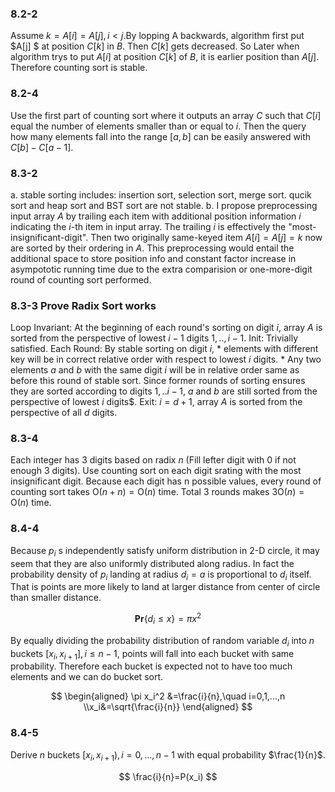 ### 8.2-2
Assume $k=A[i]=A[j],i < j$.By lopping A backwards, algorithm first put $A[j] $ at position $C[k]$ in $B$. Then $C[k]$ gets decreased. So Later when algorithm trys to put $A[i]$ at position $C[k]$ of $B$, it is earlier position than $A[j]$. Therefore counting sort is stable.

### 8.2-4
Use the first part of counting sort where it outputs an array $C$ such that $C[i]$ equal the number of elements smaller than or equal to $i$. Then the query how many elements fall into the range $[a,b]$ can be easily answered with $C[b]-C[a-1]$.

### 8.3-2
a.
stable sorting includes: insertion sort, selection sort, merge sort.
qucik sort and heap sort and BST sort are not stable.
b.
I propose preprocessing input array $A$ by trailing each item with additional position information $i$ indicating the $i$-th item in input array. The trailing $i$ is effectively the "most-insignificant-digit". Then two originally same-keyed item $A[i]=A[j]=k$ now are sorted by their ordering in $A$. This preprocessing would entail the additional space to store position info and constant factor increase in asympototic running time due to the extra comparision or one-more-digit round of counting sort performed.

### 8.3-3 Prove Radix Sort works
Loop Invariant: At the beginning of each round's sorting on digit $i$, array $A$ is sorted from the perspective of lowest $i-1$ digits $1,..,i-1$.
Init: Trivially satisfied.
Each Round: By stable sorting on digit $i$, 
    * elements with different key will be in correct relative order with respect to lowest $i$ digits. 
    * Any two elements $a$ and $b$ with the same digit $i$ will be in relative order same as before this round of stable sort. Since former rounds of sorting ensures they are sorted according to digits $1,..i-1$, $a$ and $b$ are still sorted from the perspective of lowest $i$ digits$.
Exit: $i=d+1$, array $A$ is sorted from the perspective of all $d$ digits.

### 8.3-4
Each integer has 3 digits based on radix $n$ (Fill lefter digit with 0 if not enough 3 digits). Use counting sort on each digit srating with the most insignificant digit. Because each digit has n possible values, every round of counting sort takes $\text{O}(n+n)=\text{O}(n)$ time. Total 3 rounds makes $3\text{O}(n)=\text{O}(n)$ time.

### 8.4-4
Because $p_i$ s independently satisfy uniform distribution in 2-D circle, it may seem that they are also uniformly distributed along radius. In fact the probability density of $p_i$ landing at radius $d_i=a$ is proportional to $d_i$ itself. That is points are more likely to land at larger distance from center of circle than smaller distance.

$$
\mathbf{Pr}\{d_i \le x\}=\pi x^2
$$

By equally dividing the probability distribution of random variable $d_i$ into $n$ buckets $[x_i,x_{i+1}],i\le n-1$, points will fall into each bucket with same probability. Therefore each bucket is expected not to have too much elements and we can do bucket sort.

$$
\begin{aligned}
\pi x_i^2 &=\frac{i}{n},\quad i=0,1,...,n
\\x_i&=\sqrt{\frac{i}{n}}
\end{aligned}
$$

### 8.4-5
Derive $n$ buckets $[x_i,x_{i+1}),i=0,...,n-1$ with equal probability $\frac{1}{n}$.

$$
\frac{i}{n}=P(x_i)
$$
